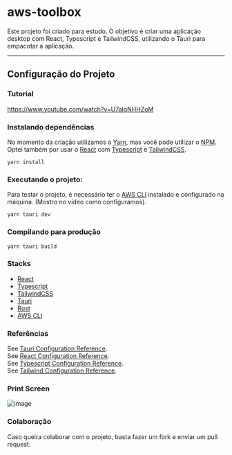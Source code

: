 # aws-toolbox

Este projeto foi criado para estudo. O objetivo é criar uma aplicação desktop com React, Typescript e TailwindCSS,
utilizando o Tauri para empacotar a aplicação.

---

## Configuração do Projeto

### Tutorial
https://www.youtube.com/watch?v=U7alqNHHZoM

### Instalando dependências

No momento da criação utilizamos o [Yarn](https://yarnpkg.com/), mas você pode utilizar o [NPM](https://www.npmjs.com/).
Optei também por usar o [React](https://reactjs.org/) com [Typescript](https://www.typescriptlang.org/)
e [TailwindCSS](https://tailwindcss.com/).

```
yarn install
```

### Executando o projeto:

Para testar o projeto, é necessário ter o [AWS CLI](https://aws.amazon.com/pt/cli/) instalado e configurado na
máquina. (Mostro no vídeo como configuramos).

```
yarn tauri dev
```

### Compilando para produção

```
yarn tauri build
```

### Stacks

- [React](https://reactjs.org/)
- [Typescript](https://www.typescriptlang.org/)
- [TailwindCSS](https://tailwindcss.com/)
- [Tauri](https://tauri.studio/)
- [Rust](https://www.rust-lang.org/)
- [AWS CLI](https://aws.amazon.com/pt/cli/)

### Referências

See [Tauri Configuration Reference](https://tauri.studio/docs/getting-started/intro).<br/>
See [React Configuration Reference](https://reactjs.org/docs/getting-started.html).<br/>
See [Typescript Configuration Reference](https://www.typescriptlang.org/docs/).<br/>
See [Tailwind Configuration Reference](https://tailwindcss.com/docs).<br/>

### Print Screen

![image](https://github.com/user-attachments/assets/f8040058-e5fc-40aa-b3f2-79f460e3dfc6)

### Colaboração

Caso queira colaborar com o projeto, basta fazer um fork e enviar um pull request.
